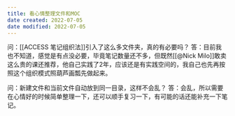 ```yaml
---
title: 看心情整理文件和MOC
date created: 2022-07-05
date modified: 2022-07-05
---
```

问：[[ACCESS 笔记组织法]]引入了这么多文件夹，真的有必要吗？
答：目前我也不知道，感觉是有点没必要，毕竟笔记数量还不多，但既然[[@Nick Milo]]敢卖这么贵的课还推荐，他自己实践了2年，应该还是有实践空间的，我自己也先再按照这个组织模式照葫芦画瓢先做起来。

问：新建文件和当前文件自动放到同一目录，这样不会乱？
答：会乱，所以需要在心情好的时候简单整理一下，还可以顺手复习一下，有可能的话还能补充一下笔记。
